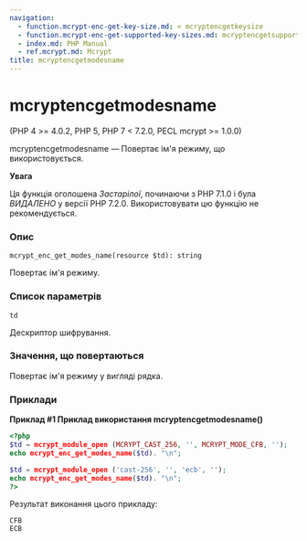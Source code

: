 ```yaml
---
navigation:
  - function.mcrypt-enc-get-key-size.md: « mcryptencgetkeysize
  - function.mcrypt-enc-get-supported-key-sizes.md: mcryptencgetsupportedkeysizes »
  - index.md: PHP Manual
  - ref.mcrypt.md: Mcrypt
title: mcryptencgetmodesname
---
```

# mcryptencgetmodesname

(PHP 4 >= 4.0.2, PHP 5, PHP 7 < 7.2.0, PECL mcrypt >= 1.0.0)

mcryptencgetmodesname — Повертає ім'я режиму, що використовується.

**Увага**

Ця функція оголошена *Застарілої*, починаючи з PHP 7.1.0 і була *ВИДАЛЕНО* у версії PHP 7.2.0. Використовувати цю функцію не рекомендується.

### Опис

```methodsynopsis
mcrypt_enc_get_modes_name(resource $td): string
```

Повертає ім'я режиму.

### Список параметрів

`td`

Дескриптор шифрування.

### Значення, що повертаються

Повертає ім'я режиму у вигляді рядка.

### Приклади

**Приклад #1 Приклад використання **mcryptencgetmodesname()****

```php
<?php
$td = mcrypt_module_open (MCRYPT_CAST_256, '', MCRYPT_MODE_CFB, '');
echo mcrypt_enc_get_modes_name($td). "\n";

$td = mcrypt_module_open ('cast-256', '', 'ecb', '');
echo mcrypt_enc_get_modes_name($td). "\n";
?>
```

Результат виконання цього прикладу:

```
CFB
ECB
```
